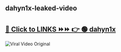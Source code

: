 
 ## dahyn1x-leaked-video 

# <h2><a href="https://clipsfans.com/dahyn1x&ref=git">🔗 Click to LINKS ⏩⏩ 👉 🟢 dahyn1x </a></h2>

<a href="https://clipsfans.com/dahyn1x&ref=git" rel="nofollow" data-target="animated-image.originalLink"><img src="https://i.ibb.co.com/xMMVF88/686577567.gif" alt="Viral Video Original" style="max-width: 100%; display: inline-block;" data-target="animated-image.originalImage"></a>
